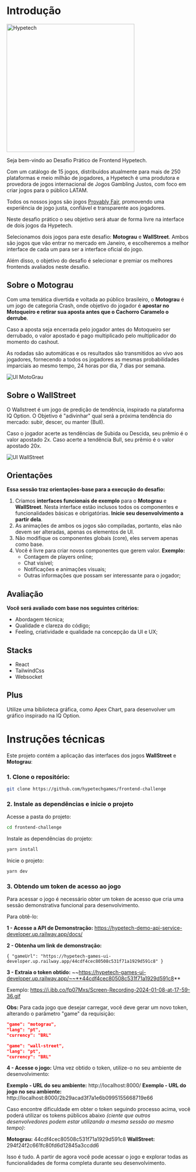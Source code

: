 

# Introdução

<img src="https://hypetech.games/assets/images/branding/dark.png" alt="Hypetech" width="350"/>

Seja bem-vindo ao Desafio Prático de Frontend Hypetech.

Com um catálogo de 15 jogos, distribuídos atualmente para mais de 250 plataformas e meio milhão de jogadores, a Hypetech é uma produtora e provedora de jogos internacional de Jogos Gambling Justos, com foco em criar jogos para o público LATAM.

Todos os nossos jogos são jogos [Provably Fair](https://provablyfair.org/), promovendo uma experiência de jogo justa, confiável e transparente aos jogadores.

Neste desafio prático o seu objetivo será atuar de forma livre na interface de dois jogos da Hypetech.

Selecionamos dois jogos para este desafio: **Motograu** e **WallStreet**. Ambos são jogos que vão entrar no mercado em Janeiro, e escolheremos a melhor interface de cada um para ser a interface oficial do jogo.

Além disso, o objetivo do desafio é selecionar e premiar os melhores frontends avaliados neste desafio.


## Sobre o Motograu

Com uma temática divertida e voltada ao público brasileiro, o **Motograu** é um jogo de categoria Crash, onde objetivo do jogador é **apostar no Motoqueiro e retirar sua aposta antes que o Cachorro Caramelo o derrube**.

Caso a aposta seja encerrada pelo jogador antes do Motoqueiro ser derrubado, o valor apostado é pago multiplicado pelo multiplicador do momento do cashout.

As rodadas são automáticas e os resultados são transmitidos ao vivo aos jogadores, fornecendo a todos os jogadores as mesmas probabilidades imparciais ao mesmo tempo, 24 horas por dia, 7 dias por semana.

![UI MotoGrau](https://i.ibb.co/42BnW3g/MotoGrau.png)



## Sobre o WallStreet
	
O Wallstreet é um jogo de predição de tendência, inspirado na plataforma IQ Option. O Objetivo é "adivinhar" qual será a próxima tendência do mercado: subir, descer, ou manter (Bull).

Caso o jogador acerte as tendências de Subida ou Descida, seu prêmio é o valor apostado 2x. Caso acerte a tendência Bull, seu prêmio é o valor apostado 20x.

![UI WallStreet](https://i.ibb.co/yPCK0mG/Wall-Street.png)


## Orientações

**Essa sessão traz orientações-base para a execução do desafio:**

1. Criamos **interfaces funcionais de exemplo** para o **Motograu** e **WallStreet**. Nesta interface estão inclusos todos os componentes e funcionalidades básicas e obrigatórias. **Inicie seu desenvolvimento a partir dela**.
2. As animações de ambos os jogos são compiladas, portanto, elas não devem ser alteradas, apenas os elementos de UI.
3. Não modifique os componentes globais (core), eles servem apenas como base.
4. Você é livre para criar novos componentes que gerem valor. **Exemplo:** 
	- Contagem de players online;
	- Chat visível;
	- Notificações e animações visuais;
	- Outras informações que possam ser interessante para o jogador;


## Avaliação

**Você será avaliado com base nos seguintes critérios:**

- Abordagem técnica;
- Qualidade e clareza do código;
- Feeling, criatividade e qualidade na concepção da UI e UX;


## Stacks
- React
- TailwindCss
- Websocket

## Plus
Utilize uma biblioteca gráfica, como Apex Chart, para desenvolver um gráfico inspirado na IQ Option.



# Instruções técnicas

Este projeto contém a aplicação das interfaces dos jogos **WallStreet** e **Motograu**:

### 1. Clone o repositório:
```bash
git clone https://github.com/hypetechgames/frontend-challenge
```

### 2. Instale as dependências e inicie o projeto

Acesse a pasta do projeto:
```bash
cd frontend-challenge
```

Instale as dependências do projeto:
```bash
yarn install
```

Inicie o projeto:
```bash
yarn dev
```

### 3. Obtendo um token de acesso ao jogo

Para acessar o jogo é necessário obter um token de acesso que cria uma sessão demonstrativa funcional para desenvolvimento.

Para obtê-lo:

**1 - Acesse a API de Demonstração:** 
 https://hypetech-demo-api-service-developer.up.railway.app/docs/

**2 - Obtenha um link de demonstração:**	

	{ "gameUrl": "https://hypetech-games-ui-developer.up.railway.app/44cdf4cec80508c531f71a1929d591c8" }

**3 - Extraia o token obtido:**
~~https://hypetech-games-ui-developer.up.railway.app/~~**44cdf4cec80508c531f71a1929d591c8**


Exemplo: https://i.ibb.co/fp07Mxs/Screen-Recording-2024-01-08-at-17-59-36.gif


**Obs:** Para cada jogo que desejar carregar, você deve gerar um novo token, alterando o parâmetro "game" da requisição:

 ```json
"game": "motograu",
"lang": "pt",
"currency": "BRL"
```

 ```json
"game": "wall-street",
"lang": "pt",
"currency": "BRL"
```

**4 - Acesse o jogo:**
Uma vez obtido o token, utilize-o no seu ambiente de desenvolvimento:

**Exemplo - URL do seu ambiente:** http://localhost:8000/
**Exemplo - URL do jogo no seu ambiente:** http://localhost:8000/2b29acad3f7a1e6b0995155668719e66

Caso encontre dificuldade em obter o token seguindo processo acima, você poderá utilizar os tokens públicos abaixo *(ciente que outros desenvolvedores podem estar utilizando a mesma sessão ao mesmo tempo)*:

**Motograu:** 44cdf4cec80508c531f71a1929d591c8
**WallStreet:** 294f24f2c661fc80fd6d12845a3ccdd6

Isso é tudo. A partir de agora você pode acessar o jogo e explorar todas as funcionalidades de forma completa durante seu desenvolvimento.